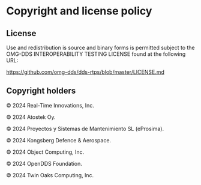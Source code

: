 Copyright and license policy
============================

License
-------

Use and redistribution is source and binary forms is permitted subject to the
OMG-DDS INTEROPERABILITY TESTING LICENSE found at the following URL:

https://github.com/omg-dds/dds-rtps/blob/master/LICENSE.md

Copyright holders
-----------------

© 2024 Real-Time Innovations, Inc.

© 2024 Atostek Oy.

© 2024 Proyectos y Sistemas de Mantenimiento SL (eProsima).

© 2024 Kongsberg Defence & Aerospace.

© 2024 Object Computing, Inc.

© 2024 OpenDDS Foundation.

© 2024 Twin Oaks Computing, Inc.
